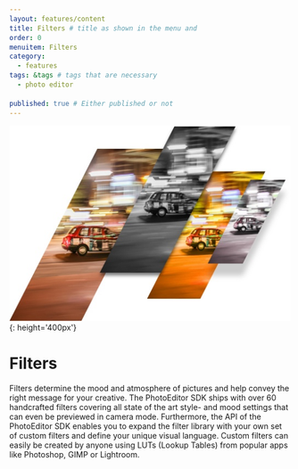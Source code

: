 ```yaml
---
layout: features/content
title: Filters # title as shown in the menu and 
order: 0
menuitem: Filters
category: 
  - features
tags: &tags # tags that are necessary
  - photo editor 

published: true # Either published or not 
---
```

![Filters](/assets/images/features/filters.jpg){: height='400px'}
# Filters

Filters determine the mood and atmosphere of pictures and help convey the right message for your creative. The PhotoEditor SDK ships with over 60 handcrafted filters covering all state of the art style- and mood settings that can even be previewed in camera mode. Furthermore, the API of the PhotoEditor SDK enables you to expand the filter library with your own set of custom filters and define your unique visual language. Custom filters can easily be created by anyone using LUTs (Lookup Tables) from popular apps like Photoshop, GIMP or Lightroom.

